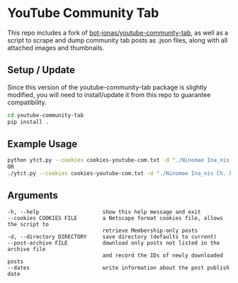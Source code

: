 # YouTube Community Tab

This repo includes a fork of [bot-jonas/youtube-community-tab](https://github.com/bot-jonas/youtube-community-tab), as well as a script to scrape and dump community tab posts as .json files, along with all attached images and thumbnails.

## Setup / Update

Since this version of the youtube-community-tab package is slightly modified, you will need to install/update it from this repo to guarantee compatibility.
```sh
cd youtube-community-tab
pip install .
```

## Example Usage

```sh
python ytct.py --cookies cookies-youtube-com.txt -d "./Ninomae Ina_nis Ch. hololive-EN" https://www.youtube.com/channel/UCMwGHR0BTZuLsmjY_NT5Pwg/community
OR
./ytct.py --cookies cookies-youtube-com.txt -d "./Ninomae Ina_nis Ch. hololive-EN" https://www.youtube.com/@NinomaeInanis/community
```

## Arguments

```
-h, --help                    show this help message and exit
--cookies COOKIES FILE        a Netscape format cookies file, allows the script to
                              retrieve Membership-only posts
-d, --directory DIRECTORY     save directory (defaults to current)
--post-archive FILE           download only posts not listed in the archive file
                              and record the IDs of newly downloaded posts
--dates                       write information about the post publish date
```
